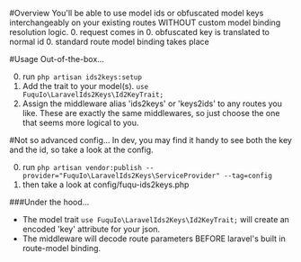 #Overview
You'll be able to use model ids or obfuscated model keys interchangeably on your existing routes WITHOUT custom model binding resolution logic.
0. request comes in
0. obfuscated key is translated to normal id
0. standard route model binding takes place

#Usage Out-of-the-box...

0. run `php artisan ids2keys:setup`
0. Add the trait to your model(s).  `use FuquIo\LaravelIds2Keys\Id2KeyTrait;`
0. Assign the middleware alias 'ids2keys' or 'keys2ids' to any routes you like.  These are exactly the same middlewares, so just choose the one that seems more logical to you.

#Not so advanced config...
In dev, you may find it handy to see both the key and the id, so take a look at the config.

0. run `php artisan vendor:publish --provider="FuquIo\LaravelIds2Keys\ServiceProvider" --tag=config`
0. then take a look at config/fuqu-ids2keys.php

###Under the hood...
* The model trait `use FuquIo\LaravelIds2Keys\Id2KeyTrait;` will create an encoded 'key' attribute for your json.
* The middleware will decode route parameters BEFORE laravel's built in route-model binding.